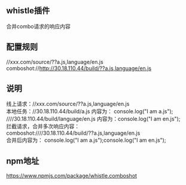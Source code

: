 ## whistle插件
合并combo请求的响应内容


## 配置规则
//xxx.com/source/??a.js,language/en.js comboshot://http://30.18.110.44/build/??a.js,language/en.js


## 说明
线上请求：//xxx.com/source/??a.js,language/en.js  
本地任务：//30.18.110.44/build/a.js  内容为： console.log("I am a.js");  
        ////30.18.110.44/build/language/en.js 内容为：console.log("I am en.js");  
拦截请求，合并多次响应内容：  
comboshot:////30.18.110.44/build/??a.js,language/en.js  
合并后内容为： console.log("I am a.js");console.log("I am en.js");  

## npm地址
https://www.npmjs.com/package/whistle.comboshot
